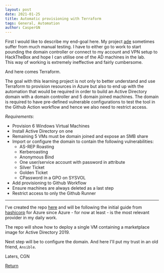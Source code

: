 ```yaml
---
layout: post
date: 2021-01-25
title: Automatic provisioning with Terraform 
tags: General, Automation
author: CasperGN
---
```


First I would like to describe my end-goal here. My project [ade](https://github.com/CasperGN/ActiveDirectoryEnumeration) sometimes suffer from much manual testing. I have to either go to work to start pounding the domain controller or connect to my account and VPN setup to HackTheBox and hope I can utilise one of the AD machines in the lab.  
This way of working is extremely ineffective and fairly cumbersome.  
  
And here comes Terraform.  
  
The goal with this learning project is not only to better understand and use Terraform to provision resources in Azure but also to end up with the automation that would be required in order to build an Active Directory domain with a domain controller and 5 domain joined machines. The domain is required to have pre-defined vulnerable configurations to test the tool in the Github Action workflow and hence we also need to restrict access.

*Requirements*:

- Provision 6 Windows Virtual Machines
- Install Active Directory on one
- Remaining 5 VMs must be domain joined and expose an SMB share
- Import or configure the domain to contain the following vulnerabilities:
    - AS-REP Roasting
    - Kerberoasting
    - Anonymous Bind
    - One user/service account with password in attribute
    - Silver Ticket
    - Golden Ticket
    - CPassword in a GPO on SYSVOL
- Add provisioning to Github Workflow
- Ensure machines are always deleted as a last step
- Restrict access to only the Github Runner

<hr />

I've created the repo [here](https://github.com/CasperGN/autoinfra) and will be following the initial guide from [hashicorp](https://learn.hashicorp.com/tutorials/terraform/infrastructure-as-code?in=terraform/azure-get-started) for Azure since Azure - for now at least - is the most relevant provider in my daily work.

The repo will show how to deploy a single VM containing a marketplace image for Active Directory 2019.

Next step will be to configure the domain. And here I'll put my trust in an old friend, `Ansible`.

Laters,
CGN

[Return](../)